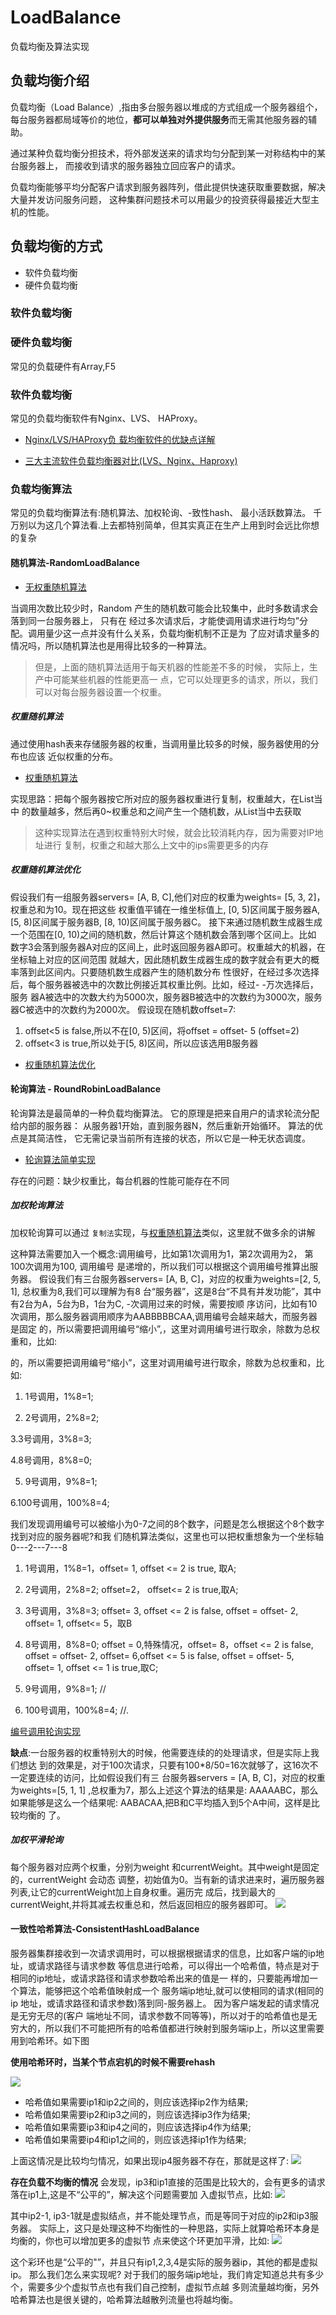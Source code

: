 # LoadBalance
负载均衡及算法实现

## 负载均衡介绍
负载均衡（Load Balance）,指由多台服务器以堆成的方式组成一个服务器组个，
每台服务器都局域等价的地位，**都可以单独对外提供服务**而无需其他服务器的辅助。

通过某种负载均衡分担技术，将外部发送来的请求均匀分配到某一对称结构中的某台服务器上，
而接收到请求的服务器独立回应客户的请求。

负载均衡能够平均分配客户请求到服务器阵列，借此提供快速获取重要数据，解决大量并发访问服务问题，
这种集群问题技术可以用最少的投资获得最接近大型主机的性能。

## 负载均衡的方式
- 软件负载均衡
- 硬件负载均衡

### 软件负载均衡

### 硬件负载均衡
常见的负载硬件有Array,F5

### 软件负载均衡
常见的负载均衡软件有Nginx、LVS、 HAProxy。

- [Nginx/LVS/HAProxy负 载均衡软件的优缺点详解](http://www.ha97.com/5646.html)

- [三大主流软件负载均衡器对比(LVS、Nginx、Haproxy)](http://www.21yunwei.com/archives/5824)

### 负载均衡算法
常见的负载均衡算法有:随机算法、加权轮询、-致性hash、 最小活跃数算法。
千万别以为这几个算法看.上去都特别简单，但其实真正在生产上用到时会远比你想的复杂

#### 随机算法-RandomLoadBalance

- [无权重随机算法](src/random/Random.java)

当调用次数比较少时，Random 产生的随机数可能会比较集中，此时多数请求会落到同一台服务器上， 只有在
经过多次请求后，才能使调用请求进行均匀”分配。调用量少这一点并没有什么关系，负载均衡机制不正是为
了应对请求量多的情况吗，所以随机算法也是用得比较多的一种算法。

>但是，上面的随机算法适用于每天机器的性能差不多的时候， 实际上，生产中可能某些机器的性能更高一
 点，它可以处理更多的请求，所以，我们可以对每台服务器设置一个权重。



##### 权重随机算法
通过使用hash表来存储服务器的权重，当调用量比较多的时候，服务器使用的分布也应该
近似权重的分布。

- [权重随机算法]()

实现思路：把每个服务器按它所对应的服务器权重进行复制，权重越大，在List当中
的数量越多，然后再0~权重总和之间产生一个随机数，从List当中去获取

>这种实现算法在遇到权重特别大时候，就会比较消耗内存，因为需要对IP地址进行
>复制，权重之和越大那么上文中的ips需要更多的内存

##### 权重随机算法优化
假设我们有一组服务器servers= [A, B, C],他们对应的权重为weights= [5, 3, 2]，权重总和为10。现在把这些
权重值平铺在一维坐标值上, [0, 5)区间属于服务器A, [5, 8)区间属于服务器B, [8, 10)区间属于服务器C。
接下来通过随机数生成器生成一个范围在[0, 10)之间的随机数，然后计算这个随机数会落到哪个区间上。比如
数字3会落到服务器A对应的区间上，此时返回服务器A即可。权重越大的机器，在坐标轴上对应的区间范围
就越大，因此随机数生成器生成的数字就会有更大的概率落到此区间内。只要随机数生成器产生的随机数分布
性很好，在经过多次选择后，每个服务器被选中的次数比例接近其权重比例。比如，经过- -万次选择后，服务
器A被选中的次数大约为5000次，服务器B被选中的次数约为3000次，服务器C被选中的次数约为2000次。
假设现在随机数offset=7:

1. offset<5 is false,所以不在[0, 5)区间，将offset = offset- 5 (offset=2)
2. offset<3 is true,所以处于[5, 8)区间，所以应该选用B服务器

- [权重随机算法优化](src/random/WeightRandomV2.java)

#### 轮询算法 - RoundRobinLoadBalance
轮询算法是最简单的一种负载均衡算法。 它的原理是把来自用户的请求轮流分配给内部的服务器：
从服务器1开始，直到服务器N，然后重新开始循环。 算法的优点是其简洁性，
它无需记录当前所有连接的状态，所以它是一种无状态调度。

- [轮询算法简单实现]()

存在的问题：缺少权重比，每台机器的性能可能存在不同

##### 加权轮询算法
加权轮询算可以通过 `复制法`实现，与[权重随机算法]()类似，这里就不做多余的讲解

这种算法需要加入一个概念:调用编号，比如第1次调用为1，第2次调用为2， 第100次调用为100, 调用编号
是递增的，所以我们可以根据这个调用编号推算出服务器。
假设我们有三台服务器servers= [A, B, C]，对应的权重为weights=[2, 5, 1], 总权重为8,我们可以理解为有8
台“服务器”，这是8台“不具有并发功能”，其中有2台为A，5台为B，1台为C, -次调用过来的时候，需要按顺
序访问，比如有10次调用，那么服务器调用顺序为AABBBBBCAA,调用编号会越来越大，而服务器是固定
的，所以需要把调用编号“缩小”,，这里对调用编号进行取余，除数为总权重和，比如:

的，所以需要把调用编号“缩小”，这里对调用编号进行取余，除数为总权重和，比如:
1. 1号调用，1%8=1;

2. 2号调用，2%8=2;

3.3号调用，3%8=3;

4.8号调用，8%8=0;

5. 9号调用，9%8=1;

6.100号调用，100%8=4;

我们发现调用编号可以被缩小为0-7之间的8个数字，问题是怎么根据这个8个数字找到对应的服务器呢?和我
们随机算法类似，这里也可以把权重想象为一个坐标轴 0---2---7---8
1. 1号调用，1%8=1，offset= 1, offset <= 2 is true, 取A;
2. 2号调用，2%8=2; offset=2， offset<= 2 is true,取A;
3. 3号调用，3%8=3; offset= 3, offset <= 2 is false, offset = offset- 2, offset= 1, offset<= 5，取B
4. 8号调用，8%8=0; offset = 0,特殊情况，offset= 8，offset <= 2 is false, offset = offset- 2, offset= 6,offset <= 5 is false, offset = offset- 5, offset= 1, offset <= 1 is true,取C;

5. 9号调用，9%8=1; //

6. 100号调用，100%8=4; //.

[编号调用轮询实现](src/round_robin/WeightRoundRobin.java)

**缺点**:一台服务器的权重特别大的时候，他需要连续的的处理请求，但是实际上我们想达
到的效果是，对于100次请求，只要有100*8/50=16次就够了，这16次不一定要连续的访问，比如假设我们有三
台服务器servers = [A, B, C]，对应的权重为weights=[5, 1, 1] ,总权重为7，那么上述这个算法的结果是:
AAAAABC，那么如果能够是这么一个结果呢: AABACAA,把B和C平均插入到5个A中间，这样是比较均衡的
了。

##### 加权平滑轮询
每个服务器对应两个权重，分别为weight 和currentWeight。其中weight是固定的，currentWeight 会动态
调整，初始值为0。当有新的请求进来时，遍历服务器列表,让它的currentWeight加上自身权重。遍历完
成后，找到最大的currentWeight,并将其减去权重总和，然后返回相应的服务器即可。
![](.README_images/84f2e4c6.png)

#### 一致性哈希算法-ConsistentHashLoadBalance
服务器集群接收到一次请求调用时，可以根据根据请求的信息，比如客户端的ip地址，或请求路径与请求参数
等信息进行哈希，可以得出一个哈希值，特点是对于相同的ip地址，或请求路径和请求参数哈希出来的值是一
样的，只要能再增加一个算法，能够把这个哈希值映射成一个 服务端ip地址,就可以使相同的请求(相同的ip
地址，或请求路径和请求参数)落到同-服务器上。
因为客户端发起的请求情况是无穷无尽的(客户 端地址不同，请求参数不同等等)，所以对于的哈希值也是无
穷大的，所以我们不可能把所有的哈希值都进行映射到服务端ip上，所以这里需要用到哈希环。如下图

**使用哈希环时，当某个节点宕机的时候不需要rehash**

![](.README_images/0f7920f0.png)
- 哈希值如果需要ip1和ip2之间的，则应该选择ip2作为结果;
- 哈希值如果需要ip2和ip3之间的，则应该选择ip3作为结果;
- 哈希值如果需要ip3和ip4之间的，则应该选择ip4作为结果;
- 哈希值如果需要ip4和ip1之间的，则应该选择ip1作为结果;

上面这情况是比较均匀情况，如果出现ip4服务器不存在，那就是这样了:
![](.README_images/2d74873a.png)

**存在负载不均衡的情况**
会发现，ip3和ip1直接的范围是比较大的，会有更多的请求落在ip1上,这是不“公平的”，解决这个问题需要加
入虚拟节点，比如: 
![](.README_images/fe17daaf.png)

其中ip2-1, ip3-1就是虚拟结点，并不能处理节点，而是等同于对应的ip2和ip3服务器。
实际上，这只是处理这种不均衡性的一种思路，实际上就算哈希环本身是均衡的，你也可以增加更多的虚拟节
点来使这个环更加平滑，比如:
![](.README_images/75e7e5e4.png)

这个彩环也是“公平的"”，并且只有ip1,2,3,4是实际的服务器ip，其他的都是虚拟ip。
那么我们怎么来实现呢?
对于我们的服务端ip地址，我们肯定知道总共有多少个，需要多少个虚拟节点也有我们自己控制，虚拟节点越
多则流量越均衡，另外哈希算法也是很关键的，哈希算法越散列流量也将越均衡。



